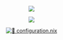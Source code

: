 <p align="center">
  <img src="https://readme-typing-svg.herokuapp.com?font=Roboto&color=%23F75C7E&size=25&center=true&vCenter=true&width=450&lines=Olá,+sou+Akil;Hello,+I'm+Akil">
</p>




<div align="center">
      <img src="https://github-readme-stats.vercel.app/api/top-langs/?username=AKYlU&layout=compact&hide_border=true&title_color=ff91a8&text_color=c9d1d9&bg_color=0d1117" />
    </
    div>

[![📄 configuration.nix](https://img.shields.io/badge/configuration.nix-339AF0?style=for-the-badge&logo=github&logoColor=white)](https://github.com/AKYlU/Config_Linux/blob/main/NixOS/Hyprland/configuration.nix)
<div align="center">

